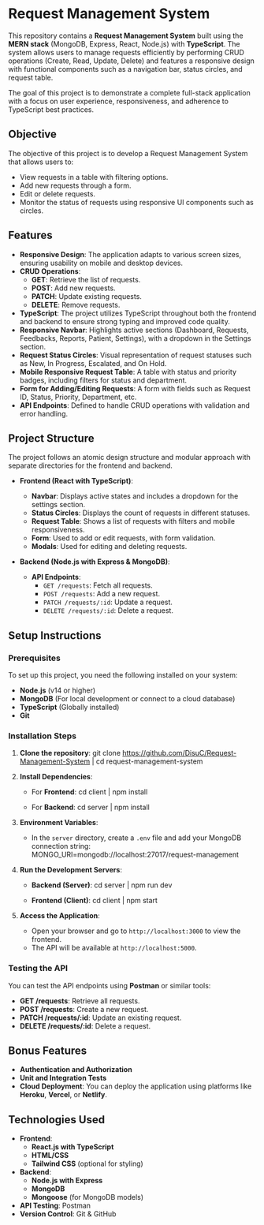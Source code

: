 # Request Management System

This repository contains a **Request Management System** built using the **MERN stack** (MongoDB, Express, React, Node.js) with **TypeScript**. The system allows users to manage requests efficiently by performing CRUD operations (Create, Read, Update, Delete) and features a responsive design with functional components such as a navigation bar, status circles, and request table.

The goal of this project is to demonstrate a complete full-stack application with a focus on user experience, responsiveness, and adherence to TypeScript best practices.

## Objective
The objective of this project is to develop a Request Management System that allows users to:
- View requests in a table with filtering options.
- Add new requests through a form.
- Edit or delete requests.
- Monitor the status of requests using responsive UI components such as circles.

## Features
- **Responsive Design**: The application adapts to various screen sizes, ensuring usability on mobile and desktop devices.
- **CRUD Operations**:
  - **GET**: Retrieve the list of requests.
  - **POST**: Add new requests.
  - **PATCH**: Update existing requests.
  - **DELETE**: Remove requests.
- **TypeScript**: The project utilizes TypeScript throughout both the frontend and backend to ensure strong typing and improved code quality.
- **Responsive Navbar**: Highlights active sections (Dashboard, Requests, Feedbacks, Reports, Patient, Settings), with a dropdown in the Settings section.
- **Request Status Circles**: Visual representation of request statuses such as New, In Progress, Escalated, and On Hold.
- **Mobile Responsive Request Table**: A table with status and priority badges, including filters for status and department.
- **Form for Adding/Editing Requests**: A form with fields such as Request ID, Status, Priority, Department, etc.
- **API Endpoints**: Defined to handle CRUD operations with validation and error handling.

## Project Structure
The project follows an atomic design structure and modular approach with separate directories for the frontend and backend.

- **Frontend (React with TypeScript)**:
  - **Navbar**: Displays active states and includes a dropdown for the settings section.
  - **Status Circles**: Displays the count of requests in different statuses.
  - **Request Table**: Shows a list of requests with filters and mobile responsiveness.
  - **Form**: Used to add or edit requests, with form validation.
  - **Modals**: Used for editing and deleting requests.

- **Backend (Node.js with Express & MongoDB)**:
  - **API Endpoints**:
    - `GET /requests`: Fetch all requests.
    - `POST /requests`: Add a new request.
    - `PATCH /requests/:id`: Update a request.
    - `DELETE /requests/:id`: Delete a request.

## Setup Instructions

### Prerequisites
To set up this project, you need the following installed on your system:
- **Node.js** (v14 or higher)
- **MongoDB** (For local development or connect to a cloud database)
- **TypeScript** (Globally installed)
- **Git**

### Installation Steps

1. **Clone the repository**:
   git clone https://github.com/DisuC/Request-Management-System |
   cd request-management-system

2. **Install Dependencies**:
   - For **Frontend**:
     cd client |
     npm install

   - For **Backend**:
     cd server |
     npm install

3. **Environment Variables**:
   - In the `server` directory, create a `.env` file and add your MongoDB connection string:
     MONGO_URI=mongodb://localhost:27017/request-management

4. **Run the Development Servers**:
   - **Backend (Server)**:
     cd server |
     npm run dev
   
   - **Frontend (Client)**:
     cd client |
     npm start

5. **Access the Application**:
   - Open your browser and go to `http://localhost:3000` to view the frontend.
   - The API will be available at `http://localhost:5000`.

### Testing the API
You can test the API endpoints using **Postman** or similar tools:
- **GET /requests**: Retrieve all requests.
- **POST /requests**: Create a new request.
- **PATCH /requests/:id**: Update an existing request.
- **DELETE /requests/:id**: Delete a request.

## Bonus Features
- **Authentication and Authorization**
- **Unit and Integration Tests**
- **Cloud Deployment**: You can deploy the application using platforms like **Heroku**, **Vercel**, or **Netlify**.

## Technologies Used
- **Frontend**:
  - **React.js with TypeScript**
  - **HTML/CSS**
  - **Tailwind CSS** (optional for styling)
- **Backend**:
  - **Node.js with Express**
  - **MongoDB**
  - **Mongoose** (for MongoDB models)
- **API Testing**: Postman
- **Version Control**: Git & GitHub
